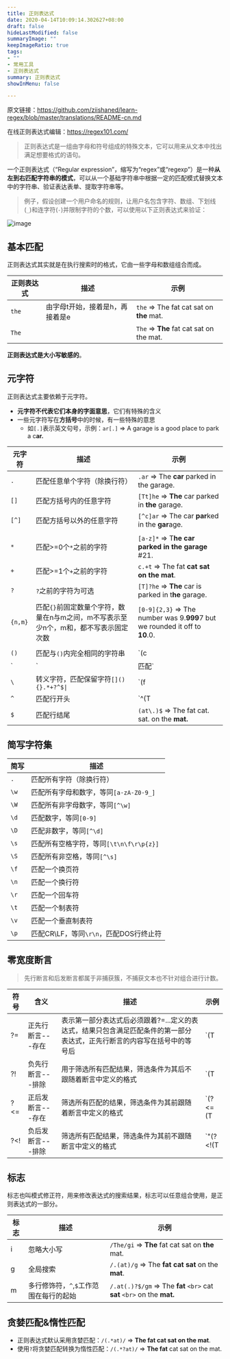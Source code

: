 ```yaml
---
title: 正则表达式
date: 2020-04-14T10:09:14.302627+08:00
draft: false
hideLastModified: false
summaryImage: ""
keepImageRatio: true
tags:
- ""
- 常用工具
- 正则表达式
summary: 正则表达式
showInMenu: false

---
```


原文链接：https://github.com/ziishaned/learn-regex/blob/master/translations/README-cn.md

在线正则表达式编辑：https://regex101.com/

> 正则表达式是一组由字母和符号组成的特殊文本，它可以用来从文本中找出满足想要格式的语句。

一个正则表达式（“Regular expression”，缩写为“regex”或“regexp”）是一种**从左到右匹配字符串的模式**，可以从一个基础字符串中根据一定的匹配模式替换文本中的字符串、验证表达表单、提取字符串等。

> 例子，假设创建一个用户命名的规则，让用户名包含字符、数组、下划线(`_`)和连字符(`-`)并限制字符的个数，可以使用以下正则表达式来验证：

![image](https://github.com/Promacanthus/Golang-Guide/blob/master/static/images/regexp-cn.png)

## 基本匹配

正则表达式其实就是在执行搜索时的格式，它由一些字母和数组组合而成。

| 正则表达式|描述|示例|
|---|---|---|
|`the`|由字母t开始，接着是h，再接着是e|`the` => The fat cat sat on **the** mat.|
|`The`||`The` => **The** fat cat sat on the mat.|

**正则表达式是大小写敏感的**。

## 元字符

正则表达式主要依赖于元字符。

- **元字符不代表它们本身的字面意思**，它们有特殊的含义
- 一些元字符写在**方括号**中的时候，有一些特殊的意思
  - 如`[.]`表示英文句号，示例：`ar[.]` => A garage is a good place to park a c**ar.**

|元字符|描述|示例|
|---|---|---|
|`.`|匹配任意单个字符（除换行符）|`.ar` => The **car** parked in the garage.|
|`[]`|匹配方括号内的任意字符|`[Tt]he` => **The** car parked in **the** garage.|
|`[^]`|匹配方括号以外的任意字符|`[^c]ar` => The car **par**ked in the **gar**age.|
||||
|`*`|匹配>=0个`*`之前的字符|`[a-z]*` => T**he car parked in the garage** #21.
|`+`|匹配>=1个`+`之前的字符|`c.+t` => The fat **cat sat on the mat**.
|`?`|`?`之前的字符为可选|`[T]?he` => **The** car is parked in t**he** garage.
|`{n,m}`|匹配`{}`前固定数量个字符，数量在n与m之间，m不写表示至少n个，m和，都不写表示固定次数|`[0-9]{2,3}` => The number was 9.**999**7 but we rounded it off to **10**.0.
||||
|`()`|匹配与`()`内完全相同的字符串|`(c|g|p)ar` => The **car** is **par**ked in the **gar**age.
|`|`|匹配`|`左右的字符|`(T|t)he|car` => **The** **car** is parked in **the** garage.
|`\`|转义字符，匹配保留字符`[](){}.*+?^$\|`|`(f|c|m)at\.?` => The **fat** **cat** sat on the **mat.**
|`^`|匹配行开头|`^(T|t)he` => **The** car is parked in the garage.
|`$`|匹配行结尾|`(at\.)$` => The fat cat. sat. on the **mat.**

## 简写字符集

|简写|描述|
|---|---|
|`.`|匹配所有字符（除换行符）|
|`\w`|匹配所有字母和数字，等同`[a-zA-Z0-9_]`|
|`\W`|匹配所有非字母数字，等同`[^\w]`|
|`\d`|匹配数字，等同`[0-9]`|
|`\D`|匹配非数字，等同`[^\d]`|
|`\s`|匹配所有空格字符，等同`[\t\n\f\r\p{z}]`|
|`\S`|匹配所有非空格，等同`[^\s]`|
|`\f`|匹配一个换页符|
|`\n`|匹配一个换行符|
|`\r`|匹配一个回车符|
|`\t`|匹配一个制表符|
|`\v`|匹配一个垂直制表符|
|`\p`|匹配CR\LF，等同`\r\n`，匹配DOS行终止符|

## 零宽度断言

> 先行断言和后发断言都属于非捕获簇，不捕获文本也不针对组合进行计数。

|符号|含义|描述|示例
|---|---|---|---|
|?=|正先行断言---存在|表示第一部分表达式后必须跟着?=...定义的表达式，结果只包含满足匹配条件的第一部分表达式，正先行断言的内容写在括号中的等号后|`(T|t)he(?=\sfat)` => **The** fat cat sat on the mat.|
|?!|负先行断言---排除|用于筛选所有匹配结果，筛选条件为其后不跟随着断言中定义的格式|`(T|t)he(?!\sfat)` => The fat cat sat on **the** mat.|
|?<=|正后发断言---存在|筛选所有匹配的结果，筛选条件为其前跟随着断言中定义的格式|`(?<=(T|t)he\s)(fat|mat)` => The **fat** cat sat on the **mat**.|
|?<!|负后发断言---排除|筛选所有匹配结果，筛选条件为其前不跟随断言中定义的格式|`"(?<!(T|t)he\s)(cat)` => The cat sat on **cat**.|

## 标志

标志也叫模式修正符，用来修改表达式的搜索结果，标志可以任意组合使用，是正则表达式的一部分。

|标志|描述|示例
|---|---|---|
|i|忽略大小写|`/The/gi` => **The** fat cat sat on **the** mat.|
|g|全局搜索|`/.(at)/g` => The **fat cat sat** on the **mat**.|
|m|多行修饰符，`^`,`$`工作范围在每行的起始|`/.at(.)?$/gm` => The **fat** `<br>` cat **sat**  `<br>` on the **mat.**|

## 贪婪匹配&惰性匹配

- 正则表达式默认采用贪婪匹配：`/(.*at)/` => **The fat cat sat on the mat**.
- 使用`?`将贪婪匹配转换为惰性匹配：`/(.*?at)/` => **The fat** cat sat on the mat.

